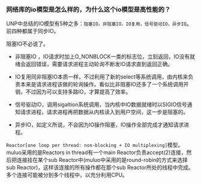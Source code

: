 ### 网络库的io模型是怎么样的，为什么这个io模型是高性能的？

UNP中总结的IO模型有5种之多：`阻塞IO，非阻塞IO，IO复用，信号驱动IO，异步IO`。前四种都属于同步IO。

阻塞IO不必说了。

* 非阻塞IO ，IO请求时加上O_NONBLOCK一类的标志位，立刻返回，IO没有就绪会返回错误，需要请求进程主动轮询不断发IO请求直到返回正确。
* IO复用同非阻塞IO本质一样，不过利用了新的select等系统调用，由内核来负责本来是请求进程该做的轮询操作。看似比非阻塞IO还多了一个系统调用开销，不过因为可以支持多路IO，才算提高了效率。

* 信号驱动IO，调用sigaltion系统调用，当内核中IO数据就绪时以SIGIO信号通知请求进程，请求进程再把数据从内核读入到用户空间，这一步是阻塞的。 
* 异步IO，如定义所说，不会因为IO操作阻塞，IO操作全部完成才通知请求进程。

`Reactor[one loop per thread: non-blocking + IO multiplexing]`模型。muluo采用的是Reactors in thread有一个main Reactor负责accept(2)连接，然后把连接挂在某个sub Reactor中(muluo中采用的是round-robin的方式来选择sub Reactor)，这样该连接的所有操作都在那个sub Reactor所处的线程中完成。多个连接可能被分到多个线程中，以充分利用CPU。


